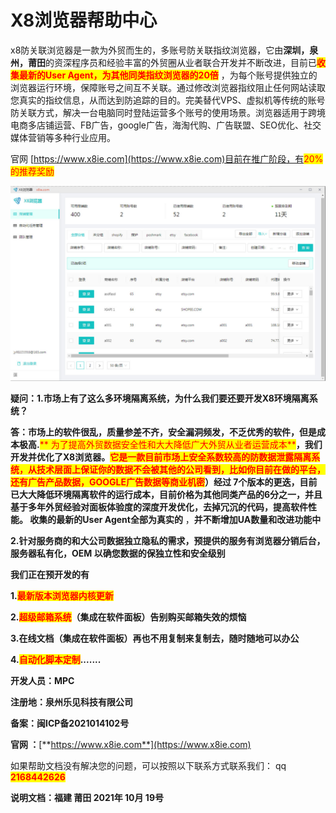 # X8浏览器帮助中心

x8防关联浏览器是一款为外贸而生的，多账号防关联指纹浏览器，它由**深圳，泉州，莆田**的资深程序员和经验丰富的外贸圈从业者联合开发并不断改进，目前已<mark style="color:red;">**收集最新的User Agent，为其他同类指纹浏览器的20倍**</mark> ，为每个账号提供独立的浏览器运行环境，保障账号之间互不关联。通过修改浏览器指纹阻止任何网站读取您真实的指纹信息，从而达到防追踪的目的。完美替代VPS、虚拟机等传统的账号防关联方式，解决一台电脑同时登陆运营多个账号的使用场景。浏览器适用于跨境电商多店铺运营、FB广告，google广告，海淘代购、广告联盟、SEO优化、社交媒体营销等多种行业应用。

官网 [https://www.x8ie.com](https://www.x8ie.com)目前在推广阶段，有<mark style="color:red;">20%的推荐奖励</mark>

![](.gitbook/assets/b1.jpg)

**疑问：1.市场上有了这么多环境隔离系统，为什么我们要还要开发X8环境隔离系统？**

**答：市场上的软件很乱，质量参差不齐，安全漏洞频发，不乏优秀的软件，但是成本极高.**<mark style="color:red;">** 为了提高外贸数据安全性和大大降低广大外贸从业者运营成本**</mark>**，我们开发并优化了X8浏览器。**<mark style="color:red;">**它是一款目前市场上安全系数较高的防数据泄露隔离系统，从技术层面上保证你的数据不会被其他的公司看到，比如你目前在做的平台，还有广告产品数据，GOOGLE广告数据等商业机密**</mark>**）经过 7个版本的更迭，目前已大大降低环境隔离软件的运行成本，目前价格为其他同类产品的6分之一，并且基于多年外贸经验对面板体验度的深度开发优化，去掉冗沉的代码，提高软件性能。 收集的最新的User Agent全部为真实的** ，**并不断增加UA数量和改进功能中**&#x20;

**2.针对服务商的和大公司数据独立隐私的需求，预提供的服务有浏览器分销后台，服务器私有化，OEM 以确您数据的保独立性和安全级别**&#x20;

**我们正在预开发的有**

**1.**<mark style="color:red;">**最新版本浏览器内核更新**</mark>

**2.**<mark style="color:red;">**超级邮箱系统**</mark>**（集成在软件面板）告别购买邮箱失效的烦恼**

**3.在线文档（集成在软件面板）再也不用复制来复制去，随时随地可以办公**

**4.**<mark style="color:red;">**自动化脚本定制**</mark>**.......**&#x20;

**开发人员：MPC**

&#x20;**注册地：泉州乐见科技有限公司**

**备案：闽ICP备2021014102号**

**官网 ：**[**https://www.x8ie.com**](https://www.x8ie.com)

如果帮助文档没有解决您的问题，可以按照以下联系方式联系我们： qq <mark style="color:red;">**2168442626**</mark>

**说明文档：福建 莆田  2021年 10月 19号**

